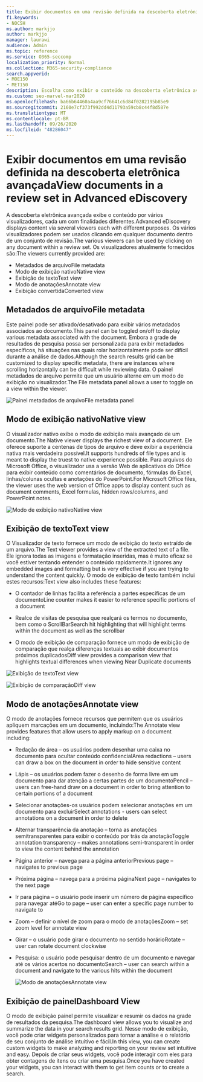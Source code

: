 ```yaml
---
title: Exibir documentos em uma revisão definida na descoberta eletrônica avançada
f1.keywords:
- NOCSH
ms.author: markjjo
author: markjjo
manager: laurawi
audience: Admin
ms.topic: reference
ms.service: O365-seccomp
localization_priority: Normal
ms.collection: M365-security-compliance
search.appverid:
- MOE150
- MET150
description: Escolha como exibir o conteúdo na descoberta eletrônica avançada, como texto, anotar, convertido ou modo de exibição nativo.
ms.custom: seo-marvel-mar2020
ms.openlocfilehash: ba66b64460a4aa9cf76641c6d84f0282195b85e9
ms.sourcegitcommit: 2160e7cf373f992dd4d11793a59cb8c44f8d587e
ms.translationtype: MT
ms.contentlocale: pt-BR
ms.lasthandoff: 09/26/2020
ms.locfileid: "48286047"
---
```

# <a name="view-documents-in-a-review-set-in-advanced-ediscovery"></a><span data-ttu-id="1cc1c-103">Exibir documentos em uma revisão definida na descoberta eletrônica avançada</span><span class="sxs-lookup"><span data-stu-id="1cc1c-103">View documents in a review set in Advanced eDiscovery</span></span>

<span data-ttu-id="1cc1c-104">A descoberta eletrônica avançada exibe o conteúdo por vários visualizadores, cada um com finalidades diferentes.</span><span class="sxs-lookup"><span data-stu-id="1cc1c-104">Advanced eDiscovery displays content via several viewers each with different purposes.</span></span> <span data-ttu-id="1cc1c-105">Os vários visualizadores podem ser usados clicando em qualquer documento dentro de um conjunto de revisão.</span><span class="sxs-lookup"><span data-stu-id="1cc1c-105">The various viewers can be used by clicking on any document within a review set.</span></span> <span data-ttu-id="1cc1c-106">Os visualizadores atualmente fornecidos são:</span><span class="sxs-lookup"><span data-stu-id="1cc1c-106">The viewers currently provided are:</span></span>

- <span data-ttu-id="1cc1c-107">Metadados de arquivo</span><span class="sxs-lookup"><span data-stu-id="1cc1c-107">File metadata</span></span>
- <span data-ttu-id="1cc1c-108">Modo de exibição nativo</span><span class="sxs-lookup"><span data-stu-id="1cc1c-108">Native view</span></span>
- <span data-ttu-id="1cc1c-109">Exibição de texto</span><span class="sxs-lookup"><span data-stu-id="1cc1c-109">Text view</span></span>
- <span data-ttu-id="1cc1c-110">Modo de anotações</span><span class="sxs-lookup"><span data-stu-id="1cc1c-110">Annotate view</span></span>
- <span data-ttu-id="1cc1c-111">Exibição convertida</span><span class="sxs-lookup"><span data-stu-id="1cc1c-111">Converted view</span></span>

## <a name="file-metadata"></a><span data-ttu-id="1cc1c-112">Metadados de arquivo</span><span class="sxs-lookup"><span data-stu-id="1cc1c-112">File metadata</span></span>

<span data-ttu-id="1cc1c-113">Este painel pode ser ativado/desativado para exibir vários metadados associados ao documento.</span><span class="sxs-lookup"><span data-stu-id="1cc1c-113">This panel can be toggled on/off to display various metadata associated with the document.</span></span> <span data-ttu-id="1cc1c-114">Embora a grade de resultados de pesquisa possa ser personalizada para exibir metadados específicos, há situações nas quais rolar horizontalmente pode ser difícil durante a análise de dados.</span><span class="sxs-lookup"><span data-stu-id="1cc1c-114">Although the search results grid can be customized to display specific metadata, there are instances where scrolling horizontally can be difficult while reviewing data.</span></span> <span data-ttu-id="1cc1c-115">O painel metadados de arquivo permite que um usuário alterne em um modo de exibição no visualizador.</span><span class="sxs-lookup"><span data-stu-id="1cc1c-115">The File metadata panel allows a user to toggle on a view within the viewer.</span></span>

![<span data-ttu-id="1cc1c-116">Painel metadados de arquivo</span><span class="sxs-lookup"><span data-stu-id="1cc1c-116">File metadata panel</span></span>
](../media/Reviewimage2.png)

## <a name="native-view"></a><span data-ttu-id="1cc1c-117">Modo de exibição nativo</span><span class="sxs-lookup"><span data-stu-id="1cc1c-117">Native view</span></span>

<span data-ttu-id="1cc1c-118">O visualizador nativo exibe o modo de exibição mais avançado de um documento.</span><span class="sxs-lookup"><span data-stu-id="1cc1c-118">The Native viewer displays the richest view of a document.</span></span> <span data-ttu-id="1cc1c-119">Ele oferece suporte a centenas de tipos de arquivo e deve exibir a experiência nativa mais verdadeira possível.</span><span class="sxs-lookup"><span data-stu-id="1cc1c-119">It supports hundreds of file types and is meant to display the truest to native experience possible.</span></span> <span data-ttu-id="1cc1c-120">Para arquivos do Microsoft Office, o visualizador usa a versão Web de aplicativos do Office para exibir conteúdo como comentários de documento, fórmulas do Excel, linhas/colunas ocultas e anotações do PowerPoint.</span><span class="sxs-lookup"><span data-stu-id="1cc1c-120">For Microsoft Office files, the viewer uses the web version of Office apps to display content such as document comments, Excel formulas, hidden rows/columns, and PowerPoint notes.</span></span>

![<span data-ttu-id="1cc1c-121">Modo de exibição nativo</span><span class="sxs-lookup"><span data-stu-id="1cc1c-121">Native view</span></span>
](../media/Reviewimage3.png)

## <a name="text-view"></a><span data-ttu-id="1cc1c-122">Exibição de texto</span><span class="sxs-lookup"><span data-stu-id="1cc1c-122">Text view</span></span>

<span data-ttu-id="1cc1c-123">O Visualizador de texto fornece um modo de exibição do texto extraído de um arquivo.</span><span class="sxs-lookup"><span data-stu-id="1cc1c-123">The Text viewer provides a view of the extracted text of a file.</span></span> <span data-ttu-id="1cc1c-124">Ele ignora todas as imagens e formatação inseridas, mas é muito eficaz se você estiver tentando entender o conteúdo rapidamente.</span><span class="sxs-lookup"><span data-stu-id="1cc1c-124">It ignores any embedded images and formatting but is very effective if you are trying to understand the content quickly.</span></span> <span data-ttu-id="1cc1c-125">O modo de exibição de texto também inclui estes recursos:</span><span class="sxs-lookup"><span data-stu-id="1cc1c-125">Text view also includes these features:</span></span>

  - <span data-ttu-id="1cc1c-126">O contador de linhas facilita a referência a partes específicas de um documento</span><span class="sxs-lookup"><span data-stu-id="1cc1c-126">Line counter makes it easier to reference specific portions of a document</span></span>

  - <span data-ttu-id="1cc1c-127">Realce de visitas de pesquisa que realçará os termos no documento, bem como o ScrollBar</span><span class="sxs-lookup"><span data-stu-id="1cc1c-127">Search hit highlighting that will highlight terms within the document as well as the scrollbar</span></span>

  - <span data-ttu-id="1cc1c-128">O modo de exibição de comparação fornece um modo de exibição de comparação que realça diferenças textuais ao exibir documentos próximos duplicados</span><span class="sxs-lookup"><span data-stu-id="1cc1c-128">Diff view provides a comparison view that highlights textual differences when viewing Near Duplicate documents</span></span>

![<span data-ttu-id="1cc1c-129">Exibição de texto</span><span class="sxs-lookup"><span data-stu-id="1cc1c-129">Text view</span></span>
](../media/Reviewimage4.png)

![<span data-ttu-id="1cc1c-130">Exibição de comparação</span><span class="sxs-lookup"><span data-stu-id="1cc1c-130">Diff view</span></span>
](../media/Reviewimage5.png)

## <a name="annotate-view"></a><span data-ttu-id="1cc1c-131">Modo de anotações</span><span class="sxs-lookup"><span data-stu-id="1cc1c-131">Annotate view</span></span>

<span data-ttu-id="1cc1c-132">O modo de anotações fornece recursos que permitem que os usuários apliquem marcações em um documento, incluindo:</span><span class="sxs-lookup"><span data-stu-id="1cc1c-132">The Annotate view provides features that allow users to apply markup on a document including:</span></span>

  - <span data-ttu-id="1cc1c-133">Redação de área – os usuários podem desenhar uma caixa no documento para ocultar conteúdo confidencial</span><span class="sxs-lookup"><span data-stu-id="1cc1c-133">Area redactions – users can draw a box on the document in order to hide sensitive content</span></span>

  - <span data-ttu-id="1cc1c-134">Lápis – os usuários podem fazer o desenho de forma livre em um documento para dar atenção a certas partes de um documento</span><span class="sxs-lookup"><span data-stu-id="1cc1c-134">Pencil – users can free-hand draw on a document in order to bring attention to certain portions of a document</span></span>

  - <span data-ttu-id="1cc1c-135">Selecionar anotações-os usuários podem selecionar anotações em um documento para excluir</span><span class="sxs-lookup"><span data-stu-id="1cc1c-135">Select annotations - users can select annotations on a document in order to delete</span></span>

  - <span data-ttu-id="1cc1c-136">Alternar transparência da anotação – torna as anotações semitransparentes para exibir o conteúdo por trás da anotação</span><span class="sxs-lookup"><span data-stu-id="1cc1c-136">Toggle annotation transparency – makes annotations semi-transparent in order to view the content behind the annotation</span></span>

  - <span data-ttu-id="1cc1c-137">Página anterior – navega para a página anterior</span><span class="sxs-lookup"><span data-stu-id="1cc1c-137">Previous page – navigates to previous page</span></span>

  - <span data-ttu-id="1cc1c-138">Próxima página – navega para a próxima página</span><span class="sxs-lookup"><span data-stu-id="1cc1c-138">Next page – navigates to the next page</span></span>

  - <span data-ttu-id="1cc1c-139">Ir para página – o usuário pode inserir um número de página específico para navegar até</span><span class="sxs-lookup"><span data-stu-id="1cc1c-139">Go to page – user can enter a specific page number to navigate to</span></span>

  - <span data-ttu-id="1cc1c-140">Zoom – definir o nível de zoom para o modo de anotações</span><span class="sxs-lookup"><span data-stu-id="1cc1c-140">Zoom – set zoom level for annotate view</span></span>

  - <span data-ttu-id="1cc1c-141">Girar – o usuário pode girar o documento no sentido horário</span><span class="sxs-lookup"><span data-stu-id="1cc1c-141">Rotate – user can rotate document clockwise</span></span>

  - <span data-ttu-id="1cc1c-142">Pesquisa: o usuário pode pesquisar dentro de um documento e navegar até os vários acertos no documento</span><span class="sxs-lookup"><span data-stu-id="1cc1c-142">Search – user can search within a document and navigate to the various hits within the document</span></span>
    
    ![<span data-ttu-id="1cc1c-143">Modo de anotações</span><span class="sxs-lookup"><span data-stu-id="1cc1c-143">Annotate view</span></span>
    ](../media/Reviewimage1.png)

## <a name="dashboard-view"></a><span data-ttu-id="1cc1c-144">Exibição de painel</span><span class="sxs-lookup"><span data-stu-id="1cc1c-144">Dashboard View</span></span> 
<span data-ttu-id="1cc1c-145">O modo de exibição painel permite visualizar e resumir os dados na grade de resultados da pesquisa.</span><span class="sxs-lookup"><span data-stu-id="1cc1c-145">The dashboard view allows you to visualize and summarize the data in your search results grid.</span></span> <span data-ttu-id="1cc1c-146">Nesse modo de exibição, você pode criar widgets personalizados para tornar a análise e o relatório de seu conjunto de análise intuitivo e fácil.</span><span class="sxs-lookup"><span data-stu-id="1cc1c-146">In this view, you can create custom widgets to make analyzing and reporting on your review set intuitive and easy.</span></span> <span data-ttu-id="1cc1c-147">Depois de criar seus widgets, você pode interagir com eles para obter contagens de itens ou criar uma pesquisa.</span><span class="sxs-lookup"><span data-stu-id="1cc1c-147">Once you have created your widgets, you can interact with them to get item counts or to create a search.</span></span> 
